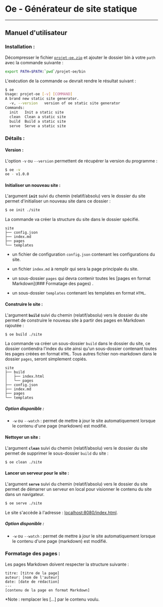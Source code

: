 # Oe - Générateur de site statique

---

## Manuel d'utilisateur

### Installation :

Décompresser le fichier [`projet-oe.zip`](https://github.com/gen-classroom/projet-oe/releases) et ajouter le dossier bin à votre `path`  avec la commande suivante :

```bash
export PATH=$PATH:`pwd`/projet-oe/bin
```

L'exécution de la commande `oe` devrait rendre le résultat suivant :

```bash
$ oe
Usage: projet-oe [-v] [COMMAND]
A brand new static site generator.
  -v, --version   version of oe static site generator
Commands:
  init   Init a static site
  clean  Clean a static site
  build  Build a static site
  serve  Serve a static site
```

### Détails :

#### Version :

L'option `-v` ou `--version` permettent de récupérer la version du programme :

```bash
$ oe -v
oe - v1.0.0
```

#### Initialiser un nouveau site :

L'argument **`init`** suivi du chemin (relatif/absolu) vers le dossier du site permet d'initialiser un nouveau site dans ce dossier :

```bash
$ oe init ./site
```

La commande va créer la structure du site dans le dossier spécifié.

```
site
├── config.json
├── index.md
├── pages
└── templates
```

- un fichier de configuration `config.json` contenant les configurations du site.

- un fichier `index.md` à remplir qui sera la page principale du site.
- un sous-dossier `pages` qui devra contenir toutes les [pages en format Markdown](### Formatage des pages) .

- un sous-dossier `templates` contenant les templates en format `HTML`.

#### Construire le site :

L'argument **`build`** suivi du chemin (relatif/absolu) vers le dossier du site permet de construire le nouveau site à partir des pages en Markdown rajoutée :

```bash
$ oe build ./site
```

La commande va créer un sous-dossier `build` dans le dossier du site, ce dossier contiendra l'index du site ainsi qu'un sous-dossier contenant toutes les pages créées en format `HTML`. Tous autres fichier non-markdown dans le dossier `pages`, seront simplement copiés.

```
site
├── build
│   ├── index.html
│   └── pages
├── config.json
├── index.md
├── pages
└── templates
```

##### Option disponible : 

- `-w` ou `--watch` : permet de mettre à jour le site automatiquement lorsque le contenu d'une page (markdown) est modifié.

#### Nettoyer un site :

L'argument **`clean`**  suivi du chemin (relatif/absolu) vers le dossier du site permet de supprimer le sous-dossier `build` du site :

```bash
$ oe clean ./site
```

#### Lancer un serveur pour le site :

L'argument **`serve`** suivi du chemin (relatif/absolu) vers le dossier du site permet de démarrer un serveur en local pour visionner le contenu du site dans un navigateur. 

```bash
$ oe serve ./site
```

Le site s'accède à l'adresse : [localhost:8080/index.html]().

##### Option disponible : 

- `-w` ou `--watch` : permet de mettre à jour le site automatiquement lorsque le contenu d'une page (markdown) est modifié.

### Formatage des pages :

Les pages Markdown doivent respecter la structure suivante :

```
titre: [titre de la page]
auteur: [nom de l'auteur]
date: [date de rédaction]
---
[contenu de la page en format Markdown]
```

*Note : remplacer les [...] par le contenu voulu.
